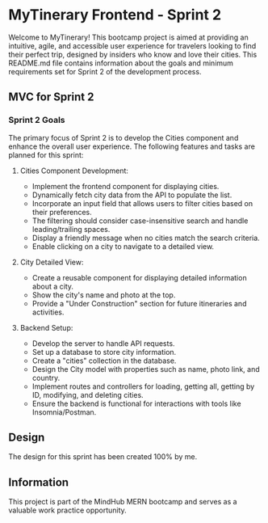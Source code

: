 # MyTinerary Frontend - Sprint 2

Welcome to MyTinerary! This bootcamp project is aimed at providing an intuitive, agile, and accessible user experience for travelers looking to find their perfect trip, designed by insiders who know and love their cities. This README.md file contains information about the goals and minimum requirements set for Sprint 2 of the development process.

## MVC for Sprint 2

### Sprint 2 Goals

The primary focus of Sprint 2 is to develop the Cities component and enhance the overall user experience. The following features and tasks are planned for this sprint:

1. Cities Component Development:

    - Implement the frontend component for displaying cities.
    - Dynamically fetch city data from the API to populate the list.
    - Incorporate an input field that allows users to filter cities based on their preferences.
    - The filtering should consider case-insensitive search and handle leading/trailing spaces.
    - Display a friendly message when no cities match the search criteria.
    - Enable clicking on a city to navigate to a detailed view.

2. City Detailed View:

    - Create a reusable component for displaying detailed information about a city.
    - Show the city's name and photo at the top.
    - Provide a "Under Construction" section for future itineraries and activities.

3. Backend Setup:

    - Develop the server to handle API requests.
    - Set up a database to store city information.
    - Create a "cities" collection in the database.
    - Design the City model with properties such as name, photo link, and country.
    - Implement routes and controllers for loading, getting all, getting by ID, modifying, and deleting cities.
    - Ensure the backend is functional for interactions with tools like Insomnia/Postman.

## Design

The design for this sprint has been created 100% by me.

## Information

This project is part of the MindHub MERN bootcamp and serves as a valuable work practice opportunity.
